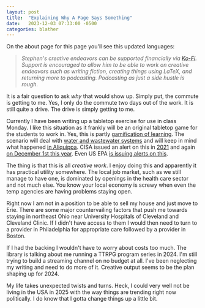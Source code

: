 ```yaml
---
layout: post
title:  "Explaining Why A Page Says Something"
date:   2023-12-03 07:33:00 -0500
categories: blather
---
```

On the about page for this page you'll see this updated languages:

>*Stephen's creative endeavors can be supported financially via [Ko-Fi](https://ko-fi.com/smkellat).  Support is encouraged to allow him to be able to work on creative endeavors such as writing fiction, creating things using LaTeX, and returning more to podcasting.  Podcasting as just a side hustle is rough.*

It is a fair question to ask *why* that would show up.  Simply put, the commute is getting to me.  Yes, I only do the commute two days out of the work.  It is still quite a drive.  The drive is simply getting to me.

Currently I have been writing up a tabletop exercise for use in class Monday.  I like this situation as it frankly will be an original tabletop game for the students to work in.  Yes, this is partly [gamification of learning](https://eric.ed.gov/?qt=game&ts=on&td=on&ti=Gamification).  The scenario will deal with [water and wastewater systems](https://www.cisa.gov/topics/critical-infrastructure-security-and-resilience/critical-infrastructure-sectors/water-and-wastewater-sector) and will keep in mind what happened [in Aliquippa](https://www.cbsnews.com/pittsburgh/news/municipal-water-authority-of-aliquippa-hacked-iranian-backed-cyber-group/).  CISA issued an alert on this in [2021](https://www.cisa.gov/news-events/cybersecurity-advisories/aa21-287a) and again [on December 1st this year](https://www.cisa.gov/news-events/cybersecurity-advisories/aa23-335a).  Even US EPA [is issuing alerts on this](https://www.epa.gov/waterresilience/epa-cybersecurity-water-sector).

The thing is that this is all *creative work*.  I enjoy doing this and apparently it has practical utility somewhere.  The local job market, such as we still manage to have one, is dominated by openings in the health care sector and not much else.  You know your local economy is screwy when even the temp agencies are having problems staying open.

Right now I am not in a position to be able to sell my house and just move to Erie.  There are some major countervailing factors that push me towards staying in northeast Ohio near University Hospitals of Cleveland and Cleveland Clinic.  If I didn't have access to them I would then need to turn to a provider in Philadelphia for appropriate care followed by a provider in Boston.

If I had the backing I wouldn't have to worry about costs too much.  The library is talking about me running a TTRPG program series in 2024.  I'm still trying to build a streaming channel on no budget at all.  I've been neglecting my writing and need to do more of it.  Creative output seems to be the plan shaping up for 2024.

My life takes unexpected twists and turns.  Heck, I could very well not be living in the USA in 2025 with the way things are trending right now politically.  I do know that I gotta change things up a little bit.
